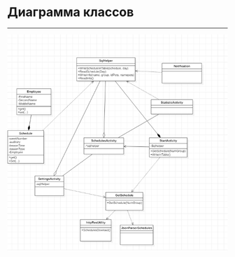 # Диаграмма классов
----

<img src="https://raw.githubusercontent.com/KomaRash/Out_phone/master/Documents/Class Diagram/Class.png">
